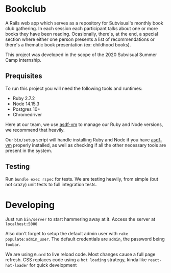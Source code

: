 # Bookclub

A Rails web app which serves as a repository for Subvisual's monthly book club gathering. In each session each participant talks about one or more books they have been reading. Ocasionally, there's, at the end, a special section where either one person presents a list of recommendations or there's a thematic book presentation (ex: childhood books).

This project was developed in the scope of the 2020 Subvisual Summer Camp internship.

## Prequisites

To run this project you will need the following tools and runtimes:

- Ruby 2.7.2
- Node 14.15.3
- Postgres 10+
- Chromedriver

Here at our team, we use [asdf-vm](https://github.com/asdf-vm/asdf) to manage our Ruby and Node versions, we recommend that heavily. 

Our `bin/setup` script will handle installing Ruby and Node if you have [asdf-vm](https://github.com/asdf-vm/asdf) properly installed, as well as checking if all the other necessary tools are present in the system.

## Testing

Run `bundle exec rspec` for tests. We are testing heavily, from simple (but not crazy) unit tests to full integration tests.

# Developing

Just run `bin/server` to start hammering away at it. Access the server at `localhost:5000`

Also don't forget to setup the default admin user with `rake populate:admin_user`. The default credentials are `admin`, the password being `foobar`.

We are using `Guard` to live reload code. Most changes cause a full page refresh. CSS replaces code using a `hot loading` strategy, kinda like `react-hot-loader` for quick development